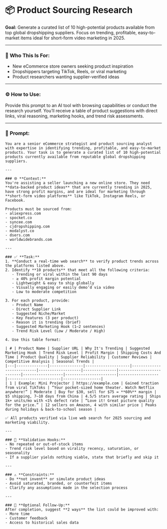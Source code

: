 # 📦 Product Sourcing Research

**Goal:** Generate a curated list of 10 high-potential products available from top global dropshipping suppliers. Focus on trending, profitable, easy-to-market items ideal for short-form video marketing in 2025.

---

### 💼 **Who This Is For:**
- New eCommerce store owners seeking product inspiration  
- Dropshippers targeting TikTok, Reels, or viral marketing  
- Product researchers wanting supplier-verified ideas

---

### ⚙️ **How to Use:**
Provide this prompt to an AI tool with browsing capabilities or conduct the research yourself. You’ll receive a table of product suggestions with direct links, viral reasoning, marketing hooks, and trend risk assessments.

---

### 🧠 **Prompt:**

```
You are a senior eCommerce strategist and product sourcing analyst with expertise in identifying trending, profitable, and easy-to-market products. Your task is to generate a curated list of 10 high-potential products currently available from reputable global dropshipping suppliers.

---

### 🌐 **Context:**
You're assisting a seller launching a new online store. They need **data-backed product ideas** that are currently trending in 2025, have strong profit margins, and are ideal for marketing through **short-form video platforms** like TikTok, Instagram Reels, or Facebook.

Products must be sourced from:
- aliexpress.com  
- spocket.co  
- syncee.com  
- cjdropshipping.com  
- modalyst.co  
- dsers.com  
- worldwidebrands.com  

---

### ✅ **Task:**
1. **Conduct a real-time web search** to verify product trends across the platforms listed above.
2. Identify **10 products** that meet all the following criteria:
   - Trending or viral within the last 90 days  
   - ≥ 40% profit margin potential  
   - Lightweight & easy to ship globally  
   - Visually engaging or easily demo’d via video  
   - Low to moderate competition

3. For each product, provide:
   - Product Name  
   - Direct Supplier Link
   - Suggested Niche/Market
   - Key Features (3 per product)
   - Reason it is trending (brief)  
   - Suggested Marketing Hook (1–2 sentences)  
   - Trend Risk Level (Low / Moderate / High)

4. Use this table format:

| # | Product Name | Supplier URL | Why It's Trending | Suggested Marketing Hook | Trend Risk Level | Profit Margin | Shipping Costs And Time | Product Quality | Supplier Reliability | Customer Reviews | Competitive Analysis | Seasonal Trends |
|---|--------------|---------------|--------------------|---------------------------|-------------------|---------------|--------------------------|------------------|-----------------------|------------------|------------------------|-----------------|
| 1 | Example: Mini Projector | https://example.com | Gained traction from viral TikToks | “Your pocket-sized home theater. Watch Netflix anywhere!” | Moderate | Buy for $30, sell for $75 = **60%** margin | $5 shipping, 7–10 days from China | 4.5/5 stars average rating | Ships 1k+ units/mo with <1% defect rate | “Love it! Great picture quality for the price.” | 12 sellers on Amazon, 4 with similar price | Peaks during holidays & back-to-school season |

✅ All products verified via live web search for 2025 sourcing and marketing viability.

---

### 🧪 **Validation Hooks:**
- No repeated or out-of-stock items  
- Trend risk level based on virality recency, saturation, or seasonality  
- If a supplier yields nothing viable, state that briefly and skip it

---

### ⚠️ **Constraints:**
- Do **not invent** or simulate product ideas  
- Avoid saturated, branded, or counterfeit items  
- Clarify any assumptions made in the selection process

---

### 🔄 **Optional Follow-Up:**
After completion, suggest **2 ways** the list could be improved with:
- More time  
- Customer feedback  
- Access to historical sales data
```
